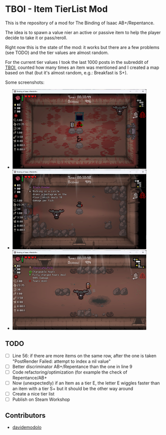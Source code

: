 # TBOI - Item TierList Mod

This is the repository of a mod for The Binding of Isaac AB+/Repentance.

The idea is to spawn a value nier an active or passive item to help the player decide to take it or pass/reroll.

Right now this is the state of the mod: it works but there are a few problems (see TODO) and the tier values are almost random.

For the current tier values I took the last 1000 posts in the subreddit of [TBOI](https://www.reddit.com/r/bindingofisaac/), counted how many times an item was mentioned and I created a map based on that (but it's almost random, e.g.: Breakfast is S+).

Some screenshots:

- ![Screen 1](images/img1.png?raw=true)
- ![Screen 2](images/img2.png?raw=true)
- ![Screen 3](images/img3.png?raw=true)

## TODO

- [ ] Line 56: if there are more items on the same row, after the one is taken "PostRender Failed: attempt to index a nil value"
- [ ] Better discriminator AB+/Repentance than the one in line 9
- [ ] Code refactoring/optimization (for example the check of Repentance/AB+
- [ ] Now (unexpectedly) if an Item as a tier E, the letter E wiggles faster than an item with a tier S+ but it should be the other way around
- [ ] Create a nice tier list
- [ ] Publish on Steam Workshop

## Contributors

- [davidemodolo](https://github.com/davidemodolo)
